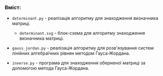 ### Вміст:
- `determinant.py` - реалізація алгоритму для знаходження
визначника матриці.
  + `determinant.svg` - блок-схема для алгоритму знаходження
  визначника матриці.

- `gauss_jordan.py` - реалізація алгоритму для розв'язування 
систем лінійних алгебраїчних рівнян методом Гауса-Жордана.

- `inverse.py` - програма для знаходження оберненої матриці
за допомогою метода Гауса-Жордана.